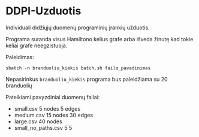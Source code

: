 # DDPI-Uzduotis
Individuali didžiųjų duomenų programinių įrankių užduotis.


Programa suranda visus Hamiltono kelius grafe arba išveda žinutę kad tokie keliai grafe neegzistuoja.


Paleidimas:

```
sbatch -n branduoliu_kiekis batch.sh failo_pavadinimas 
```

Nepasirinkus `branduoliu_kiekis` programa bus paleidžiama su 20 branduolių

Pateikiami pavyzdiniai duomenų failai:

- small.csv 5 nodes 5 edges
- medium.csv 15 nodes 30 edges
- large.csv 40 nodes
- small_no_paths.csv 5 5
